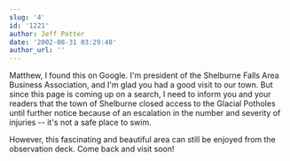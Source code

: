 ```yaml
---
slug: '4'
id: '1221'
author: Jeff Potter
date: '2002-08-31 03:29:48'
author_url: ''
---
```

Matthew, I found this on Google. I'm president of the Shelburne Falls Area Business Association, and I'm glad you had a good visit to our town. But since this page is coming up on a search, I need to inform you and your readers that the town of Shelburne closed access to the Glacial Potholes until further notice because of an escalation in the number and severity of injuries -- it's not a safe place to swim. 

However, this fascinating and beautiful area can still be enjoyed from the observation deck. Come back and visit soon!
